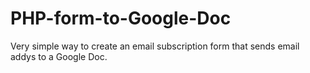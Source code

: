 PHP-form-to-Google-Doc
======================

Very simple way to create an email subscription form that sends email addys to a Google Doc.